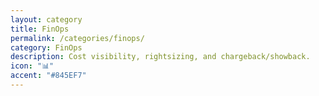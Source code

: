 ```yaml
---
layout: category
title: FinOps
permalink: /categories/finops/
category: FinOps
description: Cost visibility, rightsizing, and chargeback/showback.
icon: "📊"
accent: "#845EF7"
---
```

